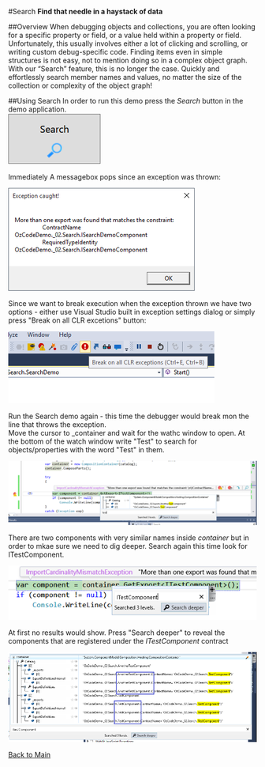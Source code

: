 ﻿#Search
**Find that needle in a haystack of data**

##Overview
When debugging objects and collections, you are often looking for a specific property or field, or a value held within a property or field. Unfortunately, this usually involves either a lot of clicking and scrolling, or writing custom debug-specific code. Finding items even in simple structures is not easy, not to mention doing so in a complex object graph. With our “Search” feature, this is no longer the case. Quickly and effortlessly search member names and values, no matter the size of the collection or complexity of the object graph!

##Using Search
In order to run this demo press the _Search_ button in the demo application.  
![Reveal button](Resources/SearchButton.PNG)

Immediately A messagebox pops since an exception was thrown:
 
![Exception](Resources/exception.png)

Since we want to break execution when the exception thrown we have two options - either use Visual Studio built in exception settings dialog or simply press "Break on all CLR excetions" button:

![Break on all CLR exceptions](Resources/breakonexceptions.png)

Run the Search demo again - this time the debugger would break mon the line that throws the exception.   
Move the cursor to _container and wait for the wathc window to open. At the bottom of the watch window write "Test" to search for objects/properties with the word "Test" in them.

![Search for Test](Resources/searchfortest.png)

There are two components with very similar names inside _container_ but in order to mkae sure we need to dig deeper. Search again this time look for ITestComponent. 

![Search for ITestContainer](Resources/searchforitestcomponent.png)

At first no results would show. Press "Search deeper" to reveal the components that are registered under the _ITestComponent_ contract

![Search deeper](Resources/searchforitestcomponentdeeper.png)

[Back to Main](../../README.md)